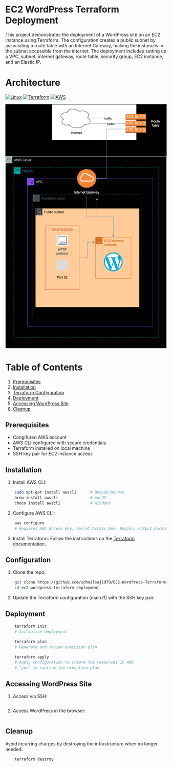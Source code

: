 # EC2 WordPress Terraform Deployment

This project demonstrates the deployment of a WordPress site on an EC2 instance using Terraform. The configuration creates a public subnet by associating a route table with an Internet Gateway, making the instances in the subnet accessible from the internet. The deployment includes setting up a VPC, subnet, internet gateway, route table, security group, EC2 instance, and an Elastic IP.

# Architecture

[![Linux](https://img.shields.io/badge/Linux-FCC624?style=for-the-badge&logo=linux&logoColor=black)](https://www.linux.org/)
[![Terraform](https://img.shields.io/badge/Terraform-623CE4?style=for-the-badge&logo=terraform&logoColor=white)](https://www.terraform.io/)
[![AWS](https://img.shields.io/badge/AWS-232F3E?style=for-the-badge&logo=amazon-aws&logoColor=white)](https://aws.amazon.com/)

![awsstack](./assets/arch.drawio.png)

# Table of Contents

1. [Prerequisites](#prerequisites)
2. [Installation](#installation)
3. [Terraform Configuration](#terraform-configuration)
4. [Deployment](#deployment)
5. [Accessing WordPress Site](#accessing-wordpress-site)
6. [Cleanup](#cleanup)

## Prerequisites

- Congifured AWS account
- AWS CLI configured with secure credentials
- Terraform installed on local machine
- SSH key pair for EC2 instance access

## Installation

1. Install AWS CLI:

```sh
    sudo apt-get install awscli      # Debian/Ubuntu
    brew install awscli              # macOS
    choco install awscli             # Windows
```

2. Configure AWS CLI:

```sh
    aws configure
    # Requires AWS Access Key, Secret Access Key, Region, Output Format ('json')
```

3. Install Terraform:
   Follow the instructions on the [Terraform](https://developer.hashicorp.com/terraform/tutorials/aws-get-started/install-cli) documentation.

## Configuration

1. Clone the repo:

```sh
    git clone https://github.com/sohailsajid79/EC2-WordPress-Terraform-Deployment.git
    cd ec2-wordpress-terraform-deployment
```

2. Update the Terraform configuration (main.tf) with the SSH key pair:

## Deployment

```sh
    terraform init
    # Initialise deployment
```

```sh
    terraform plan
    # Generate and review execution plan
```

```sh
    terraform apply
    # Apply configuration to create the resources in AWS
    # 'yes' to confirm the execution plan
```

## Accessing WordPress Site

1. Access via SSH:

```sh

```

2. Access WordPress in the browser:

```sh

```

## Cleanup

Avoid incurring charges by destroying the infrastructure when no longer needed:

```sh
    terraform destroy
```
